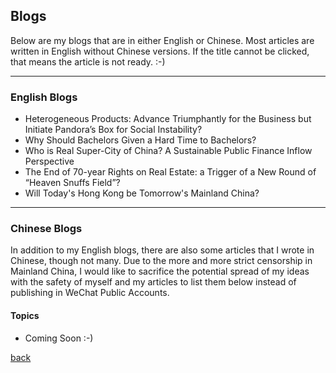 ## Blogs

Below are my blogs that are in either English or Chinese. Most articles are written in English without Chinese versions. If the title cannot be clicked, that means the article is not ready. :-)

----------

### English Blogs

- Heterogeneous Products: Advance Triumphantly for the Business but Initiate Pandora’s Box for Social Instability?
- Why Should Bachelors Given a Hard Time to Bachelors?
- Who is Real Super-City of China? A Sustainable Public Finance Inflow Perspective
- The End of 70-year Rights on Real Estate: a Trigger of a New Round of “Heaven Snuffs Field”?
- Will Today's Hong Kong be Tomorrow's Mainland China?





----------

### Chinese Blogs

In addition to my English blogs, there are also some articles that I wrote in Chinese, though not many. Due to the more and more strict censorship in Mainland China, I would like to sacrifice the potential spread of my ideas with the safety of myself and my articles to list them below instead of publishing in WeChat Public Accounts.

#### Topics
- Coming Soon :-)


[back](./)
